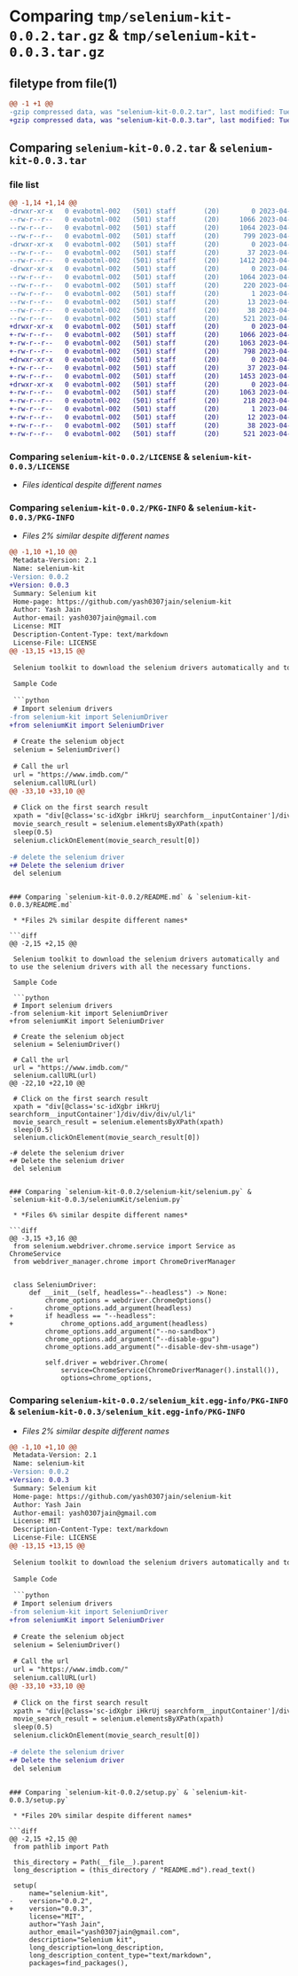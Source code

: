 # Comparing `tmp/selenium-kit-0.0.2.tar.gz` & `tmp/selenium-kit-0.0.3.tar.gz`

## filetype from file(1)

```diff
@@ -1 +1 @@
-gzip compressed data, was "selenium-kit-0.0.2.tar", last modified: Tue Apr 25 12:23:35 2023, max compression
+gzip compressed data, was "selenium-kit-0.0.3.tar", last modified: Tue Apr 25 12:41:04 2023, max compression
```

## Comparing `selenium-kit-0.0.2.tar` & `selenium-kit-0.0.3.tar`

### file list

```diff
@@ -1,14 +1,14 @@
-drwxr-xr-x   0 evabotml-002   (501) staff       (20)        0 2023-04-25 12:23:35.588666 selenium-kit-0.0.2/
--rw-r--r--   0 evabotml-002   (501) staff       (20)     1066 2023-04-25 10:46:59.000000 selenium-kit-0.0.2/LICENSE
--rw-r--r--   0 evabotml-002   (501) staff       (20)     1064 2023-04-25 12:23:35.588517 selenium-kit-0.0.2/PKG-INFO
--rw-r--r--   0 evabotml-002   (501) staff       (20)      799 2023-04-25 12:22:30.000000 selenium-kit-0.0.2/README.md
-drwxr-xr-x   0 evabotml-002   (501) staff       (20)        0 2023-04-25 12:23:35.587510 selenium-kit-0.0.2/selenium-kit/
--rw-r--r--   0 evabotml-002   (501) staff       (20)       37 2023-04-25 11:06:16.000000 selenium-kit-0.0.2/selenium-kit/__init__.py
--rw-r--r--   0 evabotml-002   (501) staff       (20)     1412 2023-04-25 11:02:52.000000 selenium-kit-0.0.2/selenium-kit/selenium.py
-drwxr-xr-x   0 evabotml-002   (501) staff       (20)        0 2023-04-25 12:23:35.588251 selenium-kit-0.0.2/selenium_kit.egg-info/
--rw-r--r--   0 evabotml-002   (501) staff       (20)     1064 2023-04-25 12:23:35.000000 selenium-kit-0.0.2/selenium_kit.egg-info/PKG-INFO
--rw-r--r--   0 evabotml-002   (501) staff       (20)      220 2023-04-25 12:23:35.000000 selenium-kit-0.0.2/selenium_kit.egg-info/SOURCES.txt
--rw-r--r--   0 evabotml-002   (501) staff       (20)        1 2023-04-25 12:23:35.000000 selenium-kit-0.0.2/selenium_kit.egg-info/dependency_links.txt
--rw-r--r--   0 evabotml-002   (501) staff       (20)       13 2023-04-25 12:23:35.000000 selenium-kit-0.0.2/selenium_kit.egg-info/top_level.txt
--rw-r--r--   0 evabotml-002   (501) staff       (20)       38 2023-04-25 12:23:35.588712 selenium-kit-0.0.2/setup.cfg
--rw-r--r--   0 evabotml-002   (501) staff       (20)      521 2023-04-25 12:23:31.000000 selenium-kit-0.0.2/setup.py
+drwxr-xr-x   0 evabotml-002   (501) staff       (20)        0 2023-04-25 12:41:04.783078 selenium-kit-0.0.3/
+-rw-r--r--   0 evabotml-002   (501) staff       (20)     1066 2023-04-25 10:46:59.000000 selenium-kit-0.0.3/LICENSE
+-rw-r--r--   0 evabotml-002   (501) staff       (20)     1063 2023-04-25 12:41:04.782930 selenium-kit-0.0.3/PKG-INFO
+-rw-r--r--   0 evabotml-002   (501) staff       (20)      798 2023-04-25 12:39:42.000000 selenium-kit-0.0.3/README.md
+drwxr-xr-x   0 evabotml-002   (501) staff       (20)        0 2023-04-25 12:41:04.782180 selenium-kit-0.0.3/seleniumKit/
+-rw-r--r--   0 evabotml-002   (501) staff       (20)       37 2023-04-25 11:06:16.000000 selenium-kit-0.0.3/seleniumKit/__init__.py
+-rw-r--r--   0 evabotml-002   (501) staff       (20)     1453 2023-04-25 12:38:48.000000 selenium-kit-0.0.3/seleniumKit/selenium.py
+drwxr-xr-x   0 evabotml-002   (501) staff       (20)        0 2023-04-25 12:41:04.782729 selenium-kit-0.0.3/selenium_kit.egg-info/
+-rw-r--r--   0 evabotml-002   (501) staff       (20)     1063 2023-04-25 12:41:04.000000 selenium-kit-0.0.3/selenium_kit.egg-info/PKG-INFO
+-rw-r--r--   0 evabotml-002   (501) staff       (20)      218 2023-04-25 12:41:04.000000 selenium-kit-0.0.3/selenium_kit.egg-info/SOURCES.txt
+-rw-r--r--   0 evabotml-002   (501) staff       (20)        1 2023-04-25 12:41:04.000000 selenium-kit-0.0.3/selenium_kit.egg-info/dependency_links.txt
+-rw-r--r--   0 evabotml-002   (501) staff       (20)       12 2023-04-25 12:41:04.000000 selenium-kit-0.0.3/selenium_kit.egg-info/top_level.txt
+-rw-r--r--   0 evabotml-002   (501) staff       (20)       38 2023-04-25 12:41:04.783115 selenium-kit-0.0.3/setup.cfg
+-rw-r--r--   0 evabotml-002   (501) staff       (20)      521 2023-04-25 12:37:07.000000 selenium-kit-0.0.3/setup.py
```

### Comparing `selenium-kit-0.0.2/LICENSE` & `selenium-kit-0.0.3/LICENSE`

 * *Files identical despite different names*

### Comparing `selenium-kit-0.0.2/PKG-INFO` & `selenium-kit-0.0.3/PKG-INFO`

 * *Files 2% similar despite different names*

```diff
@@ -1,10 +1,10 @@
 Metadata-Version: 2.1
 Name: selenium-kit
-Version: 0.0.2
+Version: 0.0.3
 Summary: Selenium kit
 Home-page: https://github.com/yash0307jain/selenium-kit
 Author: Yash Jain
 Author-email: yash0307jain@gmail.com
 License: MIT
 Description-Content-Type: text/markdown
 License-File: LICENSE
@@ -13,15 +13,15 @@
 
 Selenium toolkit to download the selenium drivers automatically and to use the selenium drivers with all the necessary functions.
 
 Sample Code
 
 ```python
 # Import selenium drivers
-from selenium-kit import SeleniumDriver
+from seleniumKit import SeleniumDriver
 
 # Create the selenium object
 selenium = SeleniumDriver()
 
 # Call the url
 url = "https://www.imdb.com/"
 selenium.callURL(url)
@@ -33,10 +33,10 @@
 
 # Click on the first search result
 xpath = "div[@class='sc-idXgbr iHkrUj searchform__inputContainer']/div/div/div/ul/li"
 movie_search_result = selenium.elementsByXPath(xpath)
 sleep(0.5)
 selenium.clickOnElement(movie_search_result[0])
 
-# delete the selenium driver
+# Delete the selenium driver
 del selenium
 ```
```

### Comparing `selenium-kit-0.0.2/README.md` & `selenium-kit-0.0.3/README.md`

 * *Files 2% similar despite different names*

```diff
@@ -2,15 +2,15 @@
 
 Selenium toolkit to download the selenium drivers automatically and to use the selenium drivers with all the necessary functions.
 
 Sample Code
 
 ```python
 # Import selenium drivers
-from selenium-kit import SeleniumDriver
+from seleniumKit import SeleniumDriver
 
 # Create the selenium object
 selenium = SeleniumDriver()
 
 # Call the url
 url = "https://www.imdb.com/"
 selenium.callURL(url)
@@ -22,10 +22,10 @@
 
 # Click on the first search result
 xpath = "div[@class='sc-idXgbr iHkrUj searchform__inputContainer']/div/div/div/ul/li"
 movie_search_result = selenium.elementsByXPath(xpath)
 sleep(0.5)
 selenium.clickOnElement(movie_search_result[0])
 
-# delete the selenium driver
+# Delete the selenium driver
 del selenium
 ```
```

### Comparing `selenium-kit-0.0.2/selenium-kit/selenium.py` & `selenium-kit-0.0.3/seleniumKit/selenium.py`

 * *Files 6% similar despite different names*

```diff
@@ -3,15 +3,16 @@
 from selenium.webdriver.chrome.service import Service as ChromeService
 from webdriver_manager.chrome import ChromeDriverManager
 
 
 class SeleniumDriver:
     def __init__(self, headless="--headless") -> None:
         chrome_options = webdriver.ChromeOptions()
-        chrome_options.add_argument(headless)
+        if headless == "--headless":
+            chrome_options.add_argument(headless)
         chrome_options.add_argument("--no-sandbox")
         chrome_options.add_argument("--disable-gpu")
         chrome_options.add_argument("--disable-dev-shm-usage")
 
         self.driver = webdriver.Chrome(
             service=ChromeService(ChromeDriverManager().install()),
             options=chrome_options,
```

### Comparing `selenium-kit-0.0.2/selenium_kit.egg-info/PKG-INFO` & `selenium-kit-0.0.3/selenium_kit.egg-info/PKG-INFO`

 * *Files 2% similar despite different names*

```diff
@@ -1,10 +1,10 @@
 Metadata-Version: 2.1
 Name: selenium-kit
-Version: 0.0.2
+Version: 0.0.3
 Summary: Selenium kit
 Home-page: https://github.com/yash0307jain/selenium-kit
 Author: Yash Jain
 Author-email: yash0307jain@gmail.com
 License: MIT
 Description-Content-Type: text/markdown
 License-File: LICENSE
@@ -13,15 +13,15 @@
 
 Selenium toolkit to download the selenium drivers automatically and to use the selenium drivers with all the necessary functions.
 
 Sample Code
 
 ```python
 # Import selenium drivers
-from selenium-kit import SeleniumDriver
+from seleniumKit import SeleniumDriver
 
 # Create the selenium object
 selenium = SeleniumDriver()
 
 # Call the url
 url = "https://www.imdb.com/"
 selenium.callURL(url)
@@ -33,10 +33,10 @@
 
 # Click on the first search result
 xpath = "div[@class='sc-idXgbr iHkrUj searchform__inputContainer']/div/div/div/ul/li"
 movie_search_result = selenium.elementsByXPath(xpath)
 sleep(0.5)
 selenium.clickOnElement(movie_search_result[0])
 
-# delete the selenium driver
+# Delete the selenium driver
 del selenium
 ```
```

### Comparing `selenium-kit-0.0.2/setup.py` & `selenium-kit-0.0.3/setup.py`

 * *Files 20% similar despite different names*

```diff
@@ -2,15 +2,15 @@
 from pathlib import Path
 
 this_directory = Path(__file__).parent
 long_description = (this_directory / "README.md").read_text()
 
 setup(
     name="selenium-kit",
-    version="0.0.2",
+    version="0.0.3",
     license="MIT",
     author="Yash Jain",
     author_email="yash0307jain@gmail.com",
     description="Selenium kit",
     long_description=long_description,
     long_description_content_type="text/markdown",
     packages=find_packages(),
```

